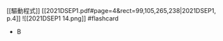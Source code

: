 [[驅動程式]]
[[2021DSEP1.pdf#page=4&rect=99,105,265,238|2021DSEP1, p.4]]
![[2021DSEP1 14.png]] #flashcard 
- B
<!--ID: 1730727373164-->

